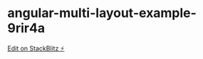 # angular-multi-layout-example-9rir4a

[Edit on StackBlitz ⚡️](https://stackblitz.com/edit/angular-multi-layout-example-9rir4a)